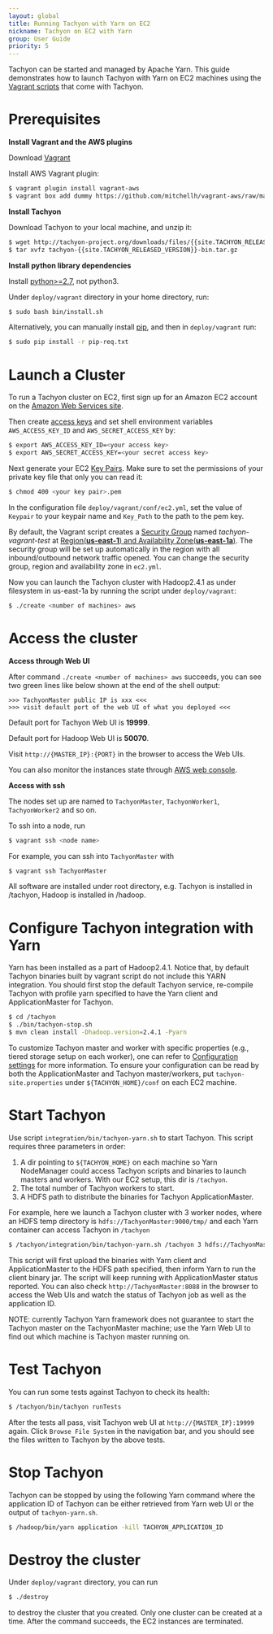 ```yaml
---
layout: global
title: Running Tachyon with Yarn on EC2
nickname: Tachyon on EC2 with Yarn
group: User Guide
priority: 5
---
```


Tachyon can be started and managed by Apache Yarn. This guide demonstrates how to launch Tachyon
with Yarn on EC2 machines using the
[Vagrant scripts](https://github.com/amplab/tachyon/tree/master/deploy/vagrant) that come with
Tachyon.

# Prerequisites

**Install Vagrant and the AWS plugins**

Download [Vagrant](https://www.vagrantup.com/downloads.html)

Install AWS Vagrant plugin:

```bash
$ vagrant plugin install vagrant-aws
$ vagrant box add dummy https://github.com/mitchellh/vagrant-aws/raw/master/dummy.box
```

**Install Tachyon**

Download Tachyon to your local machine, and unzip it:

```bash
$ wget http://tachyon-project.org/downloads/files/{{site.TACHYON_RELEASED_VERSION}}/tachyon-{{site.TACHYON_RELEASED_VERSION}}-bin.tar.gz
$ tar xvfz tachyon-{{site.TACHYON_RELEASED_VERSION}}-bin.tar.gz
```

**Install python library dependencies**

Install [python>=2.7](https://www.python.org/), not python3.

Under `deploy/vagrant` directory in your home directory, run:

```bash
$ sudo bash bin/install.sh
```

Alternatively, you can manually install [pip](https://pip.pypa.io/en/latest/installing/), and then
in `deploy/vagrant` run:

```bash
$ sudo pip install -r pip-req.txt
```

# Launch a Cluster

To run a Tachyon cluster on EC2, first sign up for an Amazon EC2 account
on the [Amazon Web Services site](http://aws.amazon.com/).

Then create [access keys](https://aws.amazon.com/developers/access-keys/) and set shell environment
variables `AWS_ACCESS_KEY_ID` and `AWS_SECRET_ACCESS_KEY` by:

```bash
$ export AWS_ACCESS_KEY_ID=<your access key>
$ export AWS_SECRET_ACCESS_KEY=<your secret access key>
```

Next generate your EC2
[Key Pairs](http://docs.aws.amazon.com/AWSEC2/latest/UserGuide/ec2-key-pairs.html). Make sure to set
the permissions of your private key file that only you can read it:

```bash
$ chmod 400 <your key pair>.pem
```

In the configuration file `deploy/vagrant/conf/ec2.yml`, set the value of `Keypair` to your keypair
name and `Key_Path` to the path to the pem key.

By default, the Vagrant script creates a
[Security Group](http://docs.aws.amazon.com/AWSEC2/latest/UserGuide/using-network-security.html)
named *tachyon-vagrant-test* at
[Region(**us-east-1**) and Availability Zone(**us-east-1a**)](http://docs.aws.amazon.com/AWSEC2/latest/UserGuide/using-regions-availability-zones.html).
The security group will be set up automatically in the region with all inbound/outbound network
traffic opened. You can change the security group, region and availability zone in `ec2.yml`.

Now you can launch the Tachyon cluster with Hadoop2.4.1 as under filesystem in us-east-1a by running
the script under `deploy/vagrant`:

```bash
$ ./create <number of machines> aws
```

# Access the cluster

**Access through Web UI**

After command `./create <number of machines> aws` succeeds, you can see two green lines like below
shown at the end of the shell output:

    >>> TachyonMaster public IP is xxx <<<
    >>> visit default port of the web UI of what you deployed <<<

Default port for Tachyon Web UI is **19999**.

Default port for Hadoop Web UI is **50070**.

Visit `http://{MASTER_IP}:{PORT}` in the browser to access the Web UIs.

You can also monitor the instances state through
[AWS web console](https://console.aws.amazon.com/console/home?region=us-east-1).

**Access with ssh**

The nodes set up are named to `TachyonMaster`, `TachyonWorker1`, `TachyonWorker2` and so on.

To ssh into a node, run

```bash
$ vagrant ssh <node name>
```

For example, you can ssh into `TachyonMaster` with

```bash
$ vagrant ssh TachyonMaster
```

All software are installed under root directory, e.g. Tachyon is installed in /tachyon, Hadoop is
installed in /hadoop.

# Configure Tachyon integration with Yarn

Yarn has been installed as a part of Hadoop2.4.1. Notice that, by default Tachyon binaries built by
vagrant script do not include this YARN integration. You should first stop the default Tachyon
service, re-compile Tachyon with profile yarn specified to have the Yarn client and
ApplicationMaster for Tachyon.

```bash
$ cd /tachyon
$ ./bin/tachyon-stop.sh
$ mvn clean install -Dhadoop.version=2.4.1 -Pyarn
```

To customize Tachyon master and worker with specific properties (e.g., tiered storage setup on each
worker), one can refer to [Configuration settings](Configuration-Settings.html) for more
information. To ensure your configuration can be read by both the ApplicationMaster and Tachyon
master/workers, put `tachyon-site.properties` under `${TACHYON_HOME}/conf` on each EC2 machine.

# Start Tachyon

Use script `integration/bin/tachyon-yarn.sh` to start Tachyon. This script requires three parameters in order:
1. A dir pointing to `${TACHYON_HOME}` on each machine so Yarn NodeManager could access Tachyon
scripts and binaries to launch masters and workers. With our EC2 setup, this dir is `/tachyon`.
2. The total number of Tachyon workers to start.
3. A HDFS path to distribute the binaries for Tachyon ApplicationMaster.

For example, here we launch a Tachyon cluster with 3 worker nodes, where an HDFS temp directory is
`hdfs://TachyonMaster:9000/tmp/` and each Yarn container can access Tachyon in `/tachyon`

```bash
$ /tachyon/integration/bin/tachyon-yarn.sh /tachyon 3 hdfs://TachyonMaster:9000/tmp/
```

This script will first upload the binaries with Yarn client and ApplicationMaster to the HDFS path
specified, then inform Yarn to run the client binary jar. The script will keep running with
ApplicationMaster status reported. You can also check `http://TachyonMaster:8088` in the browser to
access the Web UIs and watch the status of Tachyon job as well as the application ID.

NOTE: currently Tachyon Yarn framework does not guarantee to start the Tachyon master on the
TachyonMaster machine; use the Yarn Web UI to find out which machine is Tachyon master running on.

# Test Tachyon

You can run some tests against Tachyon to check its health:

```bash
$ /tachyon/bin/tachyon runTests
```

After the tests all pass, visit Tachyon web UI at `http://{MASTER_IP}:19999` again. Click `Browse
File System` in the navigation bar, and you should see the files written to Tachyon by the above
tests.


# Stop Tachyon

Tachyon can be stopped by using the following Yarn command where the application ID of Tachyon can
 be either retrieved from Yarn web UI or the output of `tachyon-yarn.sh`.

```bash
$ /hadoop/bin/yarn application -kill TACHYON_APPLICATION_ID
```

# Destroy the cluster

Under `deploy/vagrant` directory, you can run

```bash
$ ./destroy
```

to destroy the cluster that you created. Only one cluster can be created at a time. After the
command succeeds, the EC2 instances are terminated.
